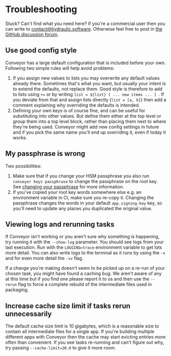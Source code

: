 # Troubleshooting

Stuck? Can't find what you need here? If you're a commercial user then you can write to [contact@hydraulic.software](mailto:contact@hydraulic.software). Otherwise feel free to post in [the GitHub discussion forum](https://github.com/hydraulic-software/conveyor/discussions).

## Use good config style

Conveyor has a large default configuration that is included before your own. Following two simple rules will help avoid problems:

1. If you assign new values to lists you may overwrite any default values already there. Sometimes that's what you want, but usually your intent is to extend the defaults, not replace them. Good style is therefore to add to lists using `+=` or by writing `list = ${list} [ ... new items ... ] `. If you deviate from that and assign lists directly (`list = [a, b]`) then add a comment explaining why overriding the defaults is intended.
2. Defining your own keys is of course fine, and can be useful for substituting into other values. But define them either at the top level or group them into a top level block, rather than placing them next to where they're being used. Conveyor might add new config settings in future and if you pick the same name you'll end up overriding it, even if today it works.

## My passphrase is wrong

Two possibilities:

1. Make sure that if you change your HSM passphrase you also run `conveyor keys passphrase` to change the passphrase on the root key. See [changing your passphrase](../configs/keys-and-certificates.md#passphrases) for more information.
2. If you've copied your root key words somewhere else e.g. an environment variable in CI, make sure you re-copy it. Changing the passphrase changes the words in your default `app.signing-key` key, so you'll need to update any places you duplicated the original value. 

## Viewing logs and rerunning tasks

If Conveyor isn't working or you aren't sure why something is happening, try running it with the `--show-log` parameter. You should see logs from your last execution. Run with the `LOGGING=trace` environment variable to get lots more detail. You can also write logs to the terminal as it runs by using the `-v` and for even more detail the `-vv` flag.

If a change you're making doesn't seem to be picked up on a re-run of your chosen task, you might have found a caching bug. We aren't aware of any at this time but if you find one please report it to us and then use the `--rerun` flag to force a complete rebuild of the intermediate files used in packaging.

## Increase cache size limit if tasks rerun unnecessarily

The default cache size limit is 10 gigabytes, which is a reasonable size to contain all intermediate files for a single app. If you're building multiple different apps with Conveyor then the cache may start evicting entries more often than convenient. If you see tasks re-running and can't figure out why, try passing `--cache-limit=20.0` to give it more room.
